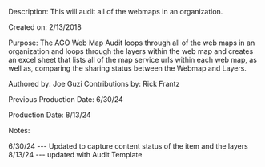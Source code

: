 Description: This will audit all of the webmaps in an organization.

Created on: 2/13/2018

Purpose: The AGO Web Map Audit loops through all of the web maps in an organization and loops through the layers within the web map and creates an excel sheet that lists all of the map service urls within each web map, as well as, comparing the sharing status between the Webmap and Layers.

Authored by: Joe Guzi Contributions by: Rick Frantz

Previous Production Date: 6/30/24

Production Date: 8/13/24

Notes:

6/30/24 --- Updated to capture content status of the item and the layers
8/13/24 --- updated with Audit Template
